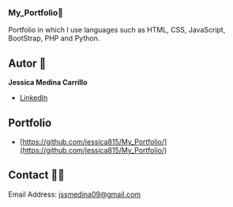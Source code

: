 ### My_Portfolio📝
Portfolio in which I use languages such as HTML, CSS, JavaScript, BootStrap, PHP and Python.

## Autor 🌺
**Jessica Medina Carrillo**

* [LinkedIn](https://www.www.linkedin.com/in/jessica-medina-carrillo)

## Portfolio 
- [https://github.com/jessica815/My_Portfolio/](https://github.com/jessica815/My_Portfolio/)

## Contact 📲😛
Email Address: jssmedina09@gmail.com

